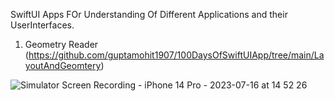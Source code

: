 SwiftUI Apps FOr Understanding Of Different Applications and their UserInterfaces.

1. Geometry Reader (https://github.com/guptamohit1907/100DaysOfSwiftUIApp/tree/main/LayoutAndGeomtery)

![Simulator Screen Recording - iPhone 14 Pro - 2023-07-16 at 14 52 26](https://github.com/guptamohit1907/100DaysOfSwiftUIApp/assets/49603650/28441508-e917-4292-9bad-a4d3aeaff0a6)
